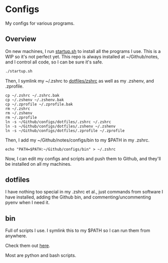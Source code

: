 # Configs

My configs for various programs.

## Overview

On new machines, I run [startup.sh](startup/startup.sh) to install all the programs I use. This is a WIP so it's not perfect yet.
This repo is always installed at ~/Github/notes, and I control all code, so I can be sure it's safe.

```bash
./startup.sh
```

Then, I symlink my ~/.zshrc to [dotfiles/zshrc](dotfiles/.zshrc) as well as my .zshenv, and .zprofile.

```
cp ~/.zshrc ~/.zshrc.bak
cp ~/.zshenv ~/.zshenv.bak
cp ~/.zprofile ~/.zprofile.bak
rm ~/.zshrc
rm ~/.zshenv
rm ~/.zprofile
ln -s ~/Github/configs/dotfiles/.zshrc ~/.zshrc
ln -s ~/Github/configs/dotfiles/.zshenv ~/.zshenv
ln -s ~/Github/configs/dotfiles/.zprofile ~/.zprofile
```

Then, I add my ~/Github/notes/configs/bin to my $PATH in my .zshrc.

```
echo "PATH=$PATH:~/Github/configs/bin" > ~/.zshrc
```

Now, I can edit my configs and scripts and push them to Github, and they'll be installed on all my machines.

## dotfiles

I have nothing too special in my .zshrc et al., just commands from software I have installed, adding the Github bin, and commenting/uncommenting pyenv when I need it.

## bin

Full of scripts I use. I symlink this to my $PATH so I can run them from anywhere.

Check them out [here](/bin/bin.md).

Most are python and bash scripts.
